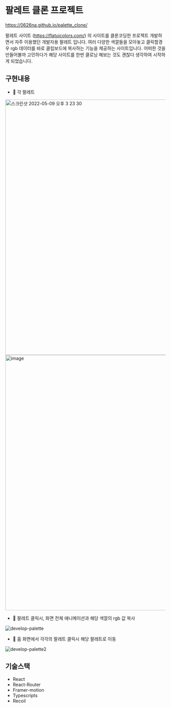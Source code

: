 # 팔레트 클론 프로젝트
https://0626na.github.io/palette_clone/

팔레트 사이트 (https://flatuicolors.com/) 의 사이트를 클론코딩한 프로젝트
개발하면서 자주 이용했던 개발자용 팔레트 입니다. 여러 다양한 색깔들을 모아놓고 클릭할경우 rgb 데이터를 바로 클립보드에 복사하는 기능을 제공하는 사이트입니다.
어떠한 것을 만들어볼까 고민하다가 해당 사이트를 한번 클로닝 해보는 것도 괜찮다 생각하여 시작하게 되었습니다.


## 구현내용
- 🎨 각 팔레트
<img width="800" alt="스크린샷 2022-05-09 오후 3 23 30" src="https://user-images.githubusercontent.com/20428574/167352048-48cce0e2-b97d-4861-bd33-8ede893af19a.png"> 
<img width="800" alt="image" src="https://user-images.githubusercontent.com/20428574/167352123-1c14d59d-3281-48c3-8f56-325ccef96cfa.png">

- 🎨 팔레트 클릭시, 화면 전체 애니메이션과 해당 색깔의 rgb 값 복사

![develop-palette](https://user-images.githubusercontent.com/20428574/167358339-aa27d888-adf2-407d-a0fe-595c67c065b0.gif)

- 🎨 홈 화면에서 각각의 팔레트 클릭시 해당 팔레트로 이동

![develop-palette2](https://user-images.githubusercontent.com/20428574/167359010-b36db979-0b0f-4e37-83a2-a6d7ffcd4835.gif)


## 기술스택

- React
- React-Router
- Framer-motion
- Typescripts
- Recoil

